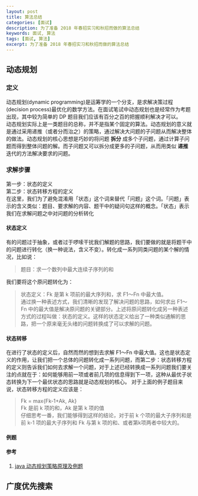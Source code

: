 ```yaml
---
layout: post
title: 算法总结
categories: [面试]
description: 为了准备 2018 年春招实习和秋招而做的算法总结 
keywords: 面试, 算法
tags: [面试, 算法]
excerpt: 为了准备 2018 年春招实习和秋招而做的算法总结
---
```


## 动态规划

### 定义  
动态规划(dynamic programming)是运筹学的一个分支，是求解决策过程(decision process)最优化的数学方法。在面试笔试中动态规划也是经常作为考题出现，其中较为简单的 DP 题目我们应该有百分之百的把握顺利解决才可以。  
动态规划实际上是一类题目的总称，并不是指某个固定的算法。动态规划的意义就是通过采用递推（或者分而治之）的策略，通过解决大问题的子问题从而解决整体的做法。动态规划的核心思想是巧妙的将问题 __拆分__ 成多个子问题，通过计算子问题而得到整体问题的解。而子问题又可以拆分成更多的子问题，从而用类似 __递推__ 迭代的方法解决要求的问题。

### 求解步骤  
第一步：状态的定义  
第二步：状态转移方程的定义  
在这里，我们为了避免混淆用「状态」这个词来替代「问题」这个词。「问题」表示的含义类似：题目、要求解的内容、题干中的疑问句这样的概念。「状态」表示我们在求解问题之中对问题的分析转化

#### 状态定义
有的问题过于抽象，或者过于啰嗦干扰我们解题的思路，我们要做的就是将题干中的问题进行转化（换一种说法，含义不变）。转化成一系列同类问题的某个解的情况，比如说：  
> 题目：求一个数列中最大连续子序列的和

我们要将这个原问题转化为：  
> 状态定义：Fk 是第 k 项前的最大序列和，求 F1～Fn 中最大值。  
通过换一种表述方式，我们清晰的发现了解决问题的思路，如何求出 F1～Fn 中的最大值是解决原问题的关键部分。上述将原问题转化成另一种表述方式的过程叫做：状态的定义。这样的状态定义给出了一种类似通解的思路，把一个原来毫无头绪的问题转换成了可以求解的问题。

#### 状态转移
在进行了状态的定义后，自然而然的想到去求解 F1～Fn 中最大值。这也是状态定义的作用，让我们把一个总体的问题转化成一系列问题，而第二步：状态转移方程的定义则告诉我们如何去求解一个问题，对于上述已经转换成一系列问题我们要关注的点就在于：如何能够用前一项或者前几项的信息得到下一项，这种从最优子状态转换为下一个最优状态的思路就是动态规划的核心。 
对于上面的例子题目来说，状态转移方程的定义应该是：  
> Fk = max{Fk-1+Ak, Ak}   
> Fk 是前 k 项的和，Ak 是第 k 项的值  
仔细思考一番，我们能够得到这样的结论，对于前 k 个项的最大子序列和是前 k-1 项的最大子序列和 Fk 与第 k 项的和、或者第k项两者中较大的。


#### 例题

<div class="example" search="动态规划">
</div>

#### 参考
1. [java 动态规划策略原理及例题][href1]

## 广度优先搜索

<div class="example" search="广度优先"></div>

<script>
    $(function(){
         window.onSearchLoad(function(){
            $(".example").each(function(){
                var search= $(this).attr("search");
                var results = window.idx.search(search); 
                $(this).append("<ul></ul>");
                var $ul = $(this).children("ul");
                window.data.then(function(loaded_data) {
                    results.forEach(function(result) {
                        var item = loaded_data[result.ref];
                        var appendString = '<li><a target="_blank" href="' + item.url + '">' + item.title + '</a></li>';
                        $ul.append(appendString);
                    });
                });
            });
        })
    });
</script>

[href1]: http://blog.csdn.net/QuinnNorris/article/details/77484573

   
